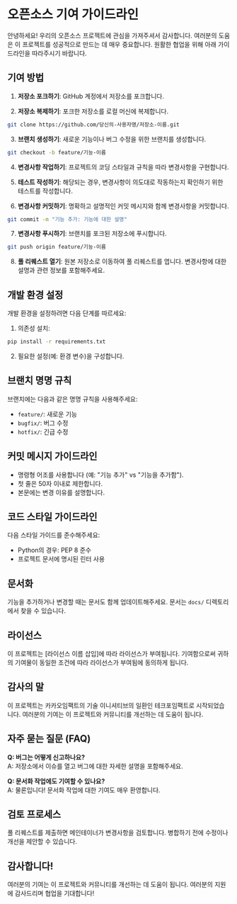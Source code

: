 # 오픈소스 기여 가이드라인

안녕하세요! 우리의 오픈소스 프로젝트에 관심을 가져주셔서 감사합니다. 여러분의 도움은 이 프로젝트를 성공적으로 만드는 데 매우 중요합니다. 원활한 협업을 위해 아래 가이드라인을 따라주시기 바랍니다.

## 기여 방법
1. **저장소 포크하기**: GitHub 계정에서 저장소를 포크합니다.

2. **저장소 복제하기**: 포크한 저장소를 로컬 머신에 복제합니다.
```bash
git clone https://github.com/당신의-사용자명/저장소-이름.git
```

3. **브랜치 생성하기**: 새로운 기능이나 버그 수정을 위한 브랜치를 생성합니다.
```bash
git checkout -b feature/기능-이름
```

4. **변경사항 작업하기**: 프로젝트의 코딩 스타일과 규칙을 따라 변경사항을 구현합니다.

5. **테스트 작성하기**: 해당되는 경우, 변경사항이 의도대로 작동하는지 확인하기 위한 테스트를 작성합니다.

6. **변경사항 커밋하기**: 명확하고 설명적인 커밋 메시지와 함께 변경사항을 커밋합니다.
```bash
git commit -m "기능 추가: 기능에 대한 설명"
```

7. **변경사항 푸시하기**: 브랜치를 포크된 저장소에 푸시합니다.
```bash
git push origin feature/기능-이름
```

8. **풀 리퀘스트 열기**: 원본 저장소로 이동하여 풀 리퀘스트를 엽니다. 변경사항에 대한 설명과 관련 정보를 포함해주세요.

## 개발 환경 설정
개발 환경을 설정하려면 다음 단계를 따르세요:

1. 의존성 설치:
```bash
pip install -r requirements.txt
```

2. 필요한 설정(예: 환경 변수)을 구성합니다.

## 브랜치 명명 규칙
브랜치에는 다음과 같은 명명 규칙을 사용해주세요:
* `feature/`: 새로운 기능
* `bugfix/`: 버그 수정
* `hotfix/`: 긴급 수정

## 커밋 메시지 가이드라인
* 명령형 어조를 사용합니다 (예: "기능 추가" vs "기능을 추가함").
* 첫 줄은 50자 이내로 제한합니다.
* 본문에는 변경 이유를 설명합니다.

## 코드 스타일 가이드라인
다음 스타일 가이드를 준수해주세요:
* Python의 경우: PEP 8 준수
* 프로젝트 문서에 명시된 린터 사용

## 문서화
기능을 추가하거나 변경할 때는 문서도 함께 업데이트해주세요. 문서는 `docs/` 디렉토리에서 찾을 수 있습니다.

## 라이선스
이 프로젝트는 [라이선스 이름 삽입]에 따라 라이선스가 부여됩니다. 기여함으로써 귀하의 기여물이 동일한 조건에 따라 라이선스가 부여됨에 동의하게 됩니다.

## 감사의 말
이 프로젝트는 카카오임팩트의 기술 이니셔티브의 일환인 테크포임팩트로 시작되었습니다. 여러분의 기여는 이 프로젝트와 커뮤니티를 개선하는 데 도움이 됩니다.

## 자주 묻는 질문 (FAQ)

**Q: 버그는 어떻게 신고하나요?**  
A: 저장소에서 이슈를 열고 버그에 대한 자세한 설명을 포함해주세요.

**Q: 문서화 작업에도 기여할 수 있나요?**  
A: 물론입니다! 문서화 작업에 대한 기여도 매우 환영합니다.

## 검토 프로세스
풀 리퀘스트를 제출하면 메인테이너가 변경사항을 검토합니다. 병합하기 전에 수정이나 개선을 제안할 수 있습니다.

## 감사합니다!
여러분의 기여는 이 프로젝트와 커뮤니티를 개선하는 데 도움이 됩니다. 여러분의 지원에 감사드리며 협업을 기대합니다!